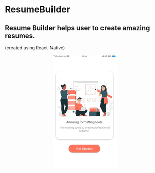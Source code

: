# ResumeBuilder

## Resume Builder helps user to create amazing resumes. 
(created using React-Native)
<p align="center">
<img  src="https://github.com/sailee14032000/ResumeBuilder/blob/master/assets/resumebuilder.gif">
</p>
